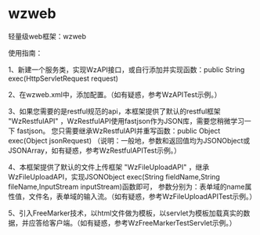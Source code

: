 # wzweb
轻量级web框架：wzweb


使用指南：

  1、新建一个服务类，实现WzAPI接口，或自行添加并实现函数：public String exec(HttpServletRequest request)
  
  2、在wzweb.xml中，添加配置。（如有疑惑，参考WzAPITest示例。）
  
  3、如果您需要的是restful规范的api，本框架提供了默认的restful框架 "WzRestfulAPI" ，WzRestfulAPI使用fastjson作为JSON库，需要您稍微学习一下           fastjson。
  您只需要继承WzRestfulAPI并重写函数：public Object exec(Object jsonRequest)
  （说明：一般地，参数和返回值均为JSONObject或JSONArray，如有疑惑，参考WzRestfulAPITest示例。）
  
  4、本框架提供了默认的文件上传框架 "WzFileUploadAPI" ，继承WzFileUploadAPI，实现JSONObject exec(String fieldName,String fileName,InputStream   inputStream)函数即可，
  参数分别为：表单域的name属性值，文件名，表单域的输入流。（如有疑惑，参考WzFileUploadAPITest示例。）
  
  5、引入FreeMarker技术，以html文件做为模板，以servlet为模板加载真实的数据，并应答给客户端。（如有疑惑，参考WzFreeMarkerTestServlet示例。）
